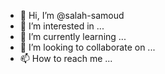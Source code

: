 - 👋 Hi, I’m @salah-samoud
- 👀 I’m interested in ...
- 🌱 I’m currently learning ...
- 💞️ I’m looking to collaborate on ...
- 📫 How to reach me ...

<!---
salah-samoud/salah-samoud is a ✨ special ✨ repository because its `README.md` (this file) appears on your GitHub profile.
You can click the Preview link to take a look at your changes.
--->
